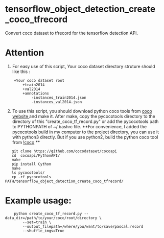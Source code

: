 # tensorflow_object_detection_create_coco_tfrecord
Convert coco dataset to tfrecord for the tensorflow detection API.
# Attention
1) For easy use of this script, Your coco dataset directory struture should like this :
```
    +Your coco dataset root
        +train2014
        +val2014
        +annotations
            -instances_train2014.json
            -instances_val2014.json
```
2) To use this script, you should download python coco tools from [coco website ](http://mscoco.org/dataset/#download) and make it.
After make, copy the pycocotools directory to the directory of this "create_coco_tf_record.py"
or add the pycocotools path to  PYTHONPATH of ~/.bashrc file.
**For convenience, I added the pycocotools build in my computer to the project directory, you can use it with python3 directly. But if you use python2, build the python coco tool from [!coco](http://mscoco.org/dataset/#download) **
```
   git clone https://github.com/cocodataset/cocoapi
   cd  cocoapi/PythonAPI/
   make
   pip install Cython
   make
   ls pycocotools/
   cp -rf pycocotools  PATH/tensorflow_object_detection_create_coco_tfrecord/
```


# Example usage:
```
    python create_coco_tf_record.py --data_dir=/path/to/your/coco/root/directory \
        --set=train \
        --output_filepath=/where/you/want/to/save/pascal.record
        --shuffle_imgs=True
```
